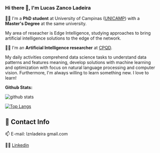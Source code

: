 ### Hi there 👋, I'm Lucas Zanco Ladeira

:man_student: I'm a **PhD student** at University of Campinas ([UNICAMP](https://ic.unicamp.br/)) with a **Master's Degree** at the same university.

My area of reseacher is Edge Intelligence, studying approaches to bring artificial intelligence solutions to the edge of the network.

:man_technologist: I'm an **Artificial Intelligence researcher** at [CPQD](https://www.cpqd.com.br/en/).

My daily activities comprehend data science tasks to understand data patterns and features meaning, develop solutions with machine learning and optimization with focus on natural language processing and computer vision. Furthermore, I'm always willing to learn something new. I love to learn!


**Github Stats:**<br/>

![github stats](https://github-readme-stats.vercel.app/api?username=lucaslzl)

[![Top Langs](https://github-readme-stats.vercel.app/api/top-langs/?username=lucaslzl)](https://github.com/anuraghazra/github-readme-stats)

## 💬 Contact Info

📫 E-mail: lznladeira gmail.com

:office_worker: [Linkedin](https://www.linkedin.com/in/lucas-zanco-ladeira-116271169/)
